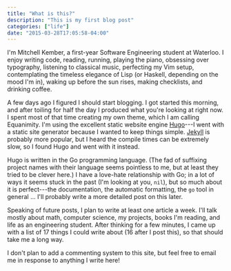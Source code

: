 ```yaml
---
title: "What is this?"
description: "This is my first blog post"
categories: ["life"]
date: "2015-03-28T17:05:58-04:00"
---
```


I'm Mitchell Kember, a first-year Software Engineering student at Waterloo. I enjoy writing code, reading, running, playing the piano, obsessing over typography, listening to classical music, perfecting my Vim setup, contemplating the timeless elegance of Lisp (or Haskell, depending on the mood I'm in), waking up before the sun rises, making checklists, and drinking coffee.

<!--more-->

A few days ago I figured I should start blogging. I got started this morning, and after toiling for half the day I produced what you're looking at right now. I spent most of that time creating my own theme, which I am calling Equanimity. I'm using the excellent static website engine [Hugo][1]---I went with a static site generator because I wanted to keep things simple. [Jekyll][2] is probably more popular, but I heard the compile times can be extremely slow, so I found Hugo and went with it instead.

Hugo is written in the Go programming language. (The fad of suffixing project names with their language seems pointless to me, but at least they tried to be clever here.) I have a love-hate relationship with Go; in a lot of ways it seems stuck in the past (I'm looking at you, `nil`), but so much about it is perfect---the documentation, the automatic formatting, the `go` tool in general ... I'll probably write a more detailed post on this later.

Speaking of future posts, I plan to write at least one article a week. I'll talk mostly about math, computer science, my projects,  books I'm reading, and life as an engineering student. After thinking for a few minutes, I came up with a list of 17 things I could write about (16 after I post this), so that should take me a long way.

I don't plan to add a commenting system to this site, but feel free to email me in response to anything I write here!

[1]: http://gohugo.io
[2]: http://jekyllrb.com
